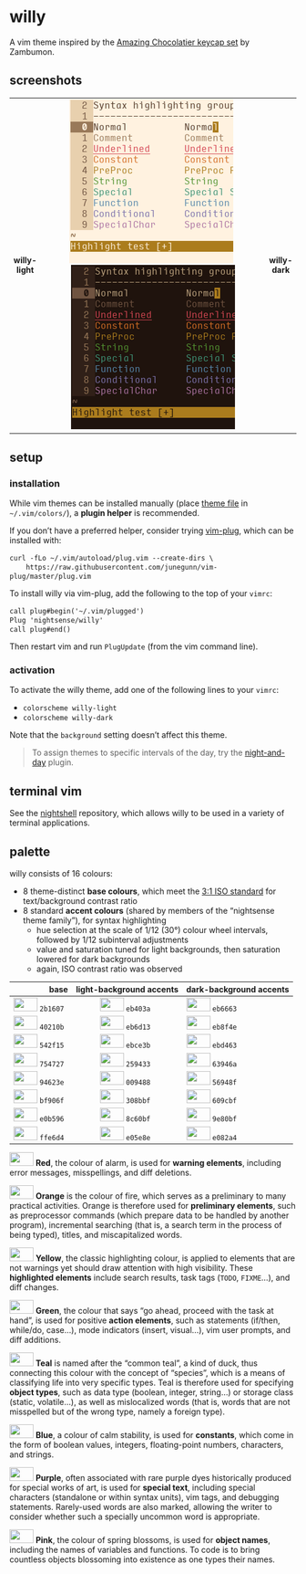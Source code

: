 <h1 id="willy">willy</h1>

<p>A vim theme inspired by the <a href="http://zambumon.github.io/">Amazing Chocolatier keycap set</a> by Zambumon.</p>

<h2 id="screenshots">screenshots</h2>

<table>
<tr></tr><tr><td align="center"><strong>willy-<br />light</strong></td>
<td align="center"><img src="/img/screenshot-willy-light.png" alt="screenshot of the willy-light vim theme" width="288" /> <img src="/img/screenshot-willy-dark.png" alt="screenshot of the willy-dark vim theme" width="288" /></td>
<td align="center"><strong>willy-<br />dark</strong></td></tr>
</table>

<h2 id="setup">setup</h2>

<h3 id="installation">installation</h3>

<p>While vim themes can be installed manually (place <a href="https://github.com/nightsense/willy/tree/master/colors">theme file</a> in <code class="highlighter-rouge">~/.vim/colors/</code>), a <strong>plugin helper</strong> is recommended.</p>

<p>If you don’t have a preferred helper, consider trying <a href="https://github.com/junegunn/vim-plug">vim-plug</a>, which can be installed with:</p>

<div class="highlighter-rouge"><pre class="highlight"><code>curl -fLo ~/.vim/autoload/plug.vim --create-dirs \
    https://raw.githubusercontent.com/junegunn/vim-plug/master/plug.vim
</code></pre>
</div>

<p>To install willy via vim-plug, add the following to the top of your <code class="highlighter-rouge">vimrc</code>:</p>

<div class="highlighter-rouge"><pre class="highlight"><code>call plug#begin('~/.vim/plugged')
Plug 'nightsense/willy'
call plug#end()
</code></pre>
</div>

<p>Then restart vim and run <code class="highlighter-rouge">PlugUpdate</code> (from the vim command line).</p>

<h3 id="activation">activation</h3>

<p>To activate the willy theme, add one of the following lines to your <code class="highlighter-rouge">vimrc</code>:</p>

<ul>
  <li><code class="highlighter-rouge">colorscheme willy-light</code></li>
  <li><code class="highlighter-rouge">colorscheme willy-dark</code></li>
</ul>

<p>Note that the <code class="highlighter-rouge">background</code> setting doesn’t affect this theme.</p>

<blockquote>
  <p>To assign themes to specific intervals of the day, try the <a href="https://github.com/nightsense/night-and-day">night-and-day</a> plugin.</p>
</blockquote>

<h2 id="terminal-vim">terminal vim</h2>

<p>See the <a href="https://github.com/nightsense/nightshell">nightshell</a> repository, which allows willy to be used in a variety of terminal applications.</p>

<h2 id="palette">palette</h2>

<p>willy consists of 16 colours:</p>

<ul>
  <li>8 theme-distinct <strong>base colours</strong>, which meet the <a href="https://www.w3.org/TR/UNDERSTANDING-WCAG20/visual-audio-contrast-contrast.html#visual-audio-contrast-contrast-73-head">3:1 ISO standard</a> for text/background contrast ratio</li>
  <li>8 standard <strong>accent colours</strong> (shared by members of the “nightsense theme family”), for syntax highlighting
    <ul>
      <li>hue selection at the scale of 1/12 (30°) colour wheel intervals, followed by 1/12 subinterval adjustments</li>
      <li>value and saturation tuned for light backgrounds, then saturation lowered for dark backgrounds</li>
      <li>again, ISO contrast ratio was observed</li>
    </ul>
  </li>
</ul>

<table>
  <thead>
    <tr>
      <th style="text-align: right">base</th>
      <th style="text-align: center">light-background accents</th>
      <th style="text-align: left">dark-background accents</th>
    </tr>
  </thead>
  <tbody>
    <tr>
      <td style="text-align: right"><img src="http://www.colorhexa.com/2b1607.png" height="24" width="42" /> <code class="highlighter-rouge">2b1607</code> </td>
      <td style="text-align: center"><img src="http://www.colorhexa.com/eb403a.png" height="24" width="42" /> <code class="highlighter-rouge">eb403a</code> </td>
      <td style="text-align: left"><img src="http://www.colorhexa.com/eb6663.png" height="24" width="42" /> <code class="highlighter-rouge">eb6663</code></td>
    </tr>
    <tr>
      <td style="text-align: right"><img src="http://www.colorhexa.com/40210b.png" height="24" width="42" /> <code class="highlighter-rouge">40210b</code> </td>
      <td style="text-align: center"><img src="http://www.colorhexa.com/eb6d13.png" height="24" width="42" /> <code class="highlighter-rouge">eb6d13</code> </td>
      <td style="text-align: left"><img src="http://www.colorhexa.com/eb8f4e.png" height="24" width="42" /> <code class="highlighter-rouge">eb8f4e</code></td>
    </tr>
    <tr>
      <td style="text-align: right"><img src="http://www.colorhexa.com/542f15.png" height="24" width="42" /> <code class="highlighter-rouge">542f15</code> </td>
      <td style="text-align: center"><img src="http://www.colorhexa.com/ebce3b.png" height="24" width="42" /> <code class="highlighter-rouge">ebce3b</code> </td>
      <td style="text-align: left"><img src="http://www.colorhexa.com/ebd463.png" height="24" width="42" /> <code class="highlighter-rouge">ebd463</code></td>
    </tr>
    <tr>
      <td style="text-align: right"><img src="http://www.colorhexa.com/754727.png" height="24" width="42" /> <code class="highlighter-rouge">754727</code> </td>
      <td style="text-align: center"><img src="http://www.colorhexa.com/259433.png" height="24" width="42" /> <code class="highlighter-rouge">259433</code> </td>
      <td style="text-align: left"><img src="http://www.colorhexa.com/63946a.png" height="24" width="42" /> <code class="highlighter-rouge">63946a</code></td>
    </tr>
    <tr>
      <td style="text-align: right"><img src="http://www.colorhexa.com/94623e.png" height="24" width="42" /> <code class="highlighter-rouge">94623e</code> </td>
      <td style="text-align: center"><img src="http://www.colorhexa.com/009488.png" height="24" width="42" /> <code class="highlighter-rouge">009488</code> </td>
      <td style="text-align: left"><img src="http://www.colorhexa.com/56948f.png" height="24" width="42" /> <code class="highlighter-rouge">56948f</code></td>
    </tr>
    <tr>
      <td style="text-align: right"><img src="http://www.colorhexa.com/bf906f.png" height="24" width="42" /> <code class="highlighter-rouge">bf906f</code> </td>
      <td style="text-align: center"><img src="http://www.colorhexa.com/308bbf.png" height="24" width="42" /> <code class="highlighter-rouge">308bbf</code> </td>
      <td style="text-align: left"><img src="http://www.colorhexa.com/609cbf.png" height="24" width="42" /> <code class="highlighter-rouge">609cbf</code></td>
    </tr>
    <tr>
      <td style="text-align: right"><img src="http://www.colorhexa.com/e0b596.png" height="24" width="42" /> <code class="highlighter-rouge">e0b596</code> </td>
      <td style="text-align: center"><img src="http://www.colorhexa.com/8c60bf.png" height="24" width="42" /> <code class="highlighter-rouge">8c60bf</code> </td>
      <td style="text-align: left"><img src="http://www.colorhexa.com/9e80bf.png" height="24" width="42" /> <code class="highlighter-rouge">9e80bf</code></td>
    </tr>
    <tr>
      <td style="text-align: right"><img src="http://www.colorhexa.com/ffe6d4.png" height="24" width="42" /> <code class="highlighter-rouge">ffe6d4</code> </td>
      <td style="text-align: center"><img src="http://www.colorhexa.com/e05e8e.png" height="24" width="42" /> <code class="highlighter-rouge">e05e8e</code> </td>
      <td style="text-align: left"><img src="http://www.colorhexa.com/e082a4.png" height="24" width="42" /> <code class="highlighter-rouge">e082a4</code></td>
    </tr>
  </tbody>
</table>

<p><img src="http://www.colorhexa.com/eb6663.png" height="24" width="42" />
<strong>Red</strong>, the colour of alarm, is used for <strong>warning elements</strong>, including error messages, misspellings, and diff deletions.</p>

<p><img src="http://www.colorhexa.com/eb8f4e.png" height="24" width="42" />
<strong>Orange</strong> is the colour of fire, which serves as a preliminary to many practical activities. Orange is therefore used for <strong>preliminary elements</strong>, such as preprocessor commands (which prepare data to be handled by another program), incremental searching (that is, a search term in the process of being typed), titles, and miscapitalized words.</p>

<p><img src="http://www.colorhexa.com/ebd463.png" height="24" width="42" />
<strong>Yellow</strong>, the classic highlighting colour, is applied to elements that are not warnings yet should draw attention with high visibility. These <strong>highlighted elements</strong> include search results, task tags (<code class="highlighter-rouge">TODO</code>, <code class="highlighter-rouge">FIXME</code>…), and diff changes.</p>

<p><img src="http://www.colorhexa.com/63946a.png" height="24" width="42" />
<strong>Green</strong>, the colour that says “go ahead, proceed with the task at hand”, is used for positive <strong>action elements</strong>, such as statements (if/then, while/do, case…), mode indicators (insert, visual…), vim user prompts, and diff additions.</p>

<p><img src="http://www.colorhexa.com/56948f.png" height="24" width="42" />
<strong>Teal</strong> is named after the “common teal”, a kind of duck, thus connecting this colour with the concept of “species”, which is a means of classifying life into very specific types. Teal is therefore used for specifying <strong>object types</strong>, such as data type (boolean, integer, string…) or storage class (static, volatile…), as well as mislocalized words (that is, words that are not misspelled but of the wrong type, namely a foreign type).</p>

<p><img src="http://www.colorhexa.com/609cbf.png" height="24" width="42" />
<strong>Blue</strong>, a colour of calm stability, is used for <strong>constants</strong>, which come in the form of boolean values, integers, floating-point numbers, characters, and strings.</p>

<p><img src="http://www.colorhexa.com/9e80bf.png" height="24" width="42" />
<strong>Purple</strong>, often associated with rare purple dyes historically produced for special works of art, is used for <strong>special text</strong>, including special characters (standalone or within syntax units), vim tags, and debugging statements. Rarely-used words are also marked, allowing the writer to consider whether such a specially uncommon word is appropriate.</p>

<p><img src="http://www.colorhexa.com/e082a4.png" height="24" width="42" />
<strong>Pink</strong>, the colour of spring blossoms, is used for <strong>object names</strong>, including the names of variables and functions. To code is to bring countless objects blossoming into existence as one types their names.</p>
